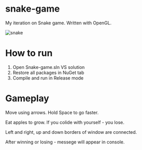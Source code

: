 # snake-game
My iteration on Snake game. Written with OpenGL.

![snake](https://github.com/user-attachments/assets/ad22d2a6-0116-459c-9704-3421a2b3e612)

# How to run
1. Open Snake-game.sln VS solution
2. Restore all packages in NuGet tab
3. Compile and run in Release mode

# Gameplay
Move using arrows. Hold Space to go faster.

Eat apples to grow. If you colide with yourself - you lose.

Left and right, up and down borders of window are connected. 

After winning or losing - messege will appear in console.
